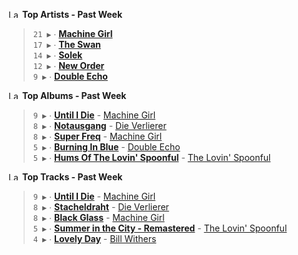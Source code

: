 <!--START_LASTFM_ARTISTS:{"period": "7day", "rows": 5}-->
<a href="https://last.fm" target="_blank"><img src="https://user-images.githubusercontent.com/17434202/215290617-e793598d-d7c9-428f-9975-156db1ba89cc.svg" alt="Last.fm Logo" width="18" height="13"/></a> **Top Artists - Past Week**

> `21 ▶️` ∙ **[Machine Girl](https://www.last.fm/music/Machine+Girl)**<br/>
> `17 ▶️` ∙ **[The Swan](https://www.last.fm/music/The+Swan)**<br/>
> `14 ▶️` ∙ **[Solek](https://www.last.fm/music/Solek)**<br/>
> `12 ▶️` ∙ **[New Order](https://www.last.fm/music/New+Order)**<br/>
> `9 ▶️` ∙ **[Double Echo](https://www.last.fm/music/Double+Echo)**<br/>
<!--END_LASTFM_ARTISTS-->

<!--START_LASTFM_ALBUMS:{"period": "7day", "rows": 5}-->
<a href="https://last.fm" target="_blank"><img src="https://user-images.githubusercontent.com/17434202/215290617-e793598d-d7c9-428f-9975-156db1ba89cc.svg" alt="Last.fm Logo" width="18" height="13"/></a> **Top Albums - Past Week**

> `9 ▶️` ∙ **[Until I Die](https://www.last.fm/music/Machine+Girl/Until+I+Die)** - [Machine Girl](https://www.last.fm/music/Machine+Girl)<br/>
> `8 ▶️` ∙ **[Notausgang](https://www.last.fm/music/Die+Verlierer/Notausgang)** - [Die Verlierer](https://www.last.fm/music/Die+Verlierer)<br/>
> `8 ▶️` ∙ **[Super Freq](https://www.last.fm/music/Machine+Girl/Super+Freq)** - [Machine Girl](https://www.last.fm/music/Machine+Girl)<br/>
> `5 ▶️` ∙ **[Burning In Blue](https://www.last.fm/music/Double+Echo/Burning+In+Blue)** - [Double Echo](https://www.last.fm/music/Double+Echo)<br/>
> `5 ▶️` ∙ **[Hums Of The Lovin' Spoonful](https://www.last.fm/music/The+Lovin%27+Spoonful/Hums+Of+The+Lovin%27+Spoonful)** - [The Lovin' Spoonful](https://www.last.fm/music/The+Lovin%27+Spoonful)<br/>
<!--END_LASTFM_ALBUMS-->

<!--START_LASTFM_TRACKS:{"period": "7day", "rows": 5}-->
<a href="https://last.fm" target="_blank"><img src="https://user-images.githubusercontent.com/17434202/215290617-e793598d-d7c9-428f-9975-156db1ba89cc.svg" alt="Last.fm Logo" width="18" height="13"/></a> **Top Tracks - Past Week**

> `9 ▶️` ∙ **[Until I Die](https://www.last.fm/music/Machine+Girl/_/Until+I+Die)** - [Machine Girl](https://www.last.fm/music/Machine+Girl)<br/>
> `8 ▶️` ∙ **[Stacheldraht](https://www.last.fm/music/Die+Verlierer/_/Stacheldraht)** - [Die Verlierer](https://www.last.fm/music/Die+Verlierer)<br/>
> `8 ▶️` ∙ **[Black Glass](https://www.last.fm/music/Machine+Girl/_/Black+Glass)** - [Machine Girl](https://www.last.fm/music/Machine+Girl)<br/>
> `5 ▶️` ∙ **[Summer in the City - Remastered](https://www.last.fm/music/The+Lovin%27+Spoonful/_/Summer+in+the+City+-+Remastered)** - [The Lovin' Spoonful](https://www.last.fm/music/The+Lovin%27+Spoonful)<br/>
> `4 ▶️` ∙ **[Lovely Day](https://www.last.fm/music/Bill+Withers/_/Lovely+Day)** - [Bill Withers](https://www.last.fm/music/Bill+Withers)<br/>
<!--END_LASTFM_TRACKS-->